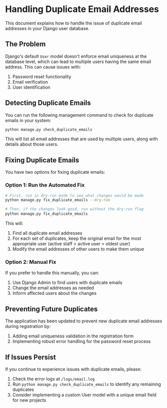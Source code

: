# Handling Duplicate Email Addresses

This document explains how to handle the issue of duplicate email addresses in your Django user database.

## The Problem

Django's default `User` model doesn't enforce email uniqueness at the database level, which can lead to multiple users having the same email address. This can cause issues with:

1. Password reset functionality
2. Email verification
3. User identification

## Detecting Duplicate Emails

You can run the following management command to check for duplicate emails in your system:

```bash
python manage.py check_duplicate_emails
```

This will list all email addresses that are used by multiple users, along with details about those users.

## Fixing Duplicate Emails

You have two options for fixing duplicate emails:

### Option 1: Run the Automated Fix

```bash
# First, run in dry-run mode to see what changes would be made
python manage.py fix_duplicate_emails --dry-run

# Then, if the changes look good, run without the dry-run flag
python manage.py fix_duplicate_emails
```

This will:
1. Find all duplicate email addresses
2. For each set of duplicates, keep the original email for the most appropriate user (active staff > active user > oldest user)
3. Modify the email addresses of other users to make them unique

### Option 2: Manual Fix

If you prefer to handle this manually, you can:

1. Use Django Admin to find users with duplicate emails
2. Change the email addresses as needed
3. Inform affected users about the changes

## Preventing Future Duplicates

The application has been updated to prevent new duplicate email addresses during registration by:

1. Adding email uniqueness validation in the registration form
2. Implementing robust error handling for the password reset process

## If Issues Persist

If you continue to experience issues with duplicate emails, please:

1. Check the error logs at `/logs/email.log`
2. Run `python manage.py check_duplicate_emails` to identify any remaining duplicates
3. Consider implementing a custom User model with a unique email field for new projects
